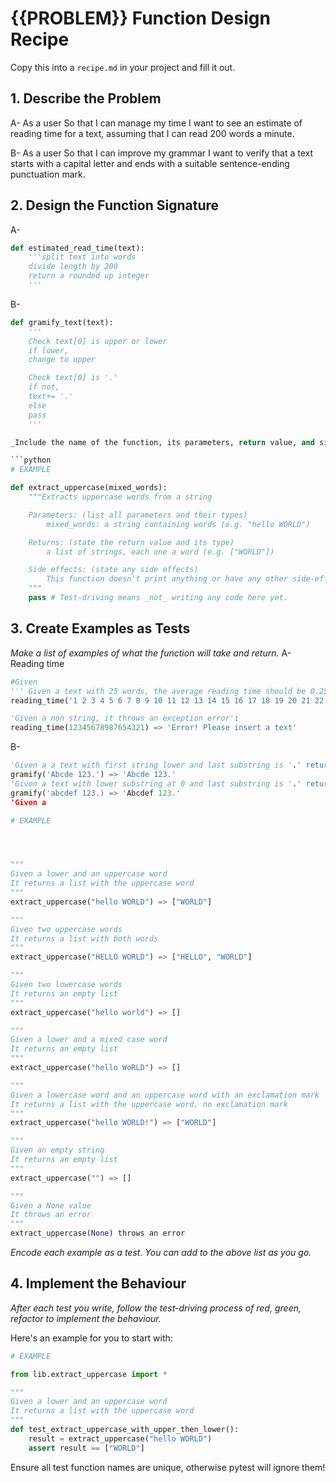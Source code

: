 # {{PROBLEM}} Function Design Recipe

Copy this into a `recipe.md` in your project and fill it out.

## 1. Describe the Problem

A- As a user
So that I can manage my time
I want to see an estimate of reading time for a text, assuming that I can read 200 words a minute.

B- As a user
So that I can improve my grammar
I want to verify that a text starts with a capital letter and ends with a suitable sentence-ending punctuation mark.


## 2. Design the Function Signature
A-
```python
def estimated_read_time(text):
    '''split text into words
    divide length by 200
    return a rounded up integer
    '''
```
B- 
```python
def gramify_text(text):
    '''
    Check text[0] is upper or lower
    if lower, 
    change to upper

    Check text[0] is '.'
    if not, 
    text+= '.'
    else
    pass
    '''

_Include the name of the function, its parameters, return value, and side effects._

```python
# EXAMPLE

def extract_uppercase(mixed_words):
    """Extracts uppercase words from a string

    Parameters: (list all parameters and their types)
        mixed_words: a string containing words (e.g. "hello WORLD")

    Returns: (state the return value and its type)
        a list of strings, each one a word (e.g. ["WORLD"])

    Side effects: (state any side effects)
        This function doesn't print anything or have any other side-effects
    """
    pass # Test-driving means _not_ writing any code here yet.
```

## 3. Create Examples as Tests


_Make a list of examples of what the function will take and return._
A- Reading time
```python
#Given
''' Given a text with 25 words, the average reading time should be 0.25 minutes'''
reading_time('1 2 3 4 5 6 7 8 9 10 11 12 13 14 15 16 17 18 19 20 21 22 23 24 25') => 0.25

'Given a non string, it throws an exception error':
reading_time(12345678987654321) => 'Error! Please insert a text'
```

B-
```python
'Given a a text with first string lower and last substring is '.' return text'
gramify('Abcde 123.') => 'Abcde 123.'
'Given a text with lower substring at 0 and last substring is '.' return text with text[0] as capital'
gramify('abcdef 123.) => 'Abcdef 123.'
'Given a 


```

```python
# EXAMPLE




"""
Given a lower and an uppercase word
It returns a list with the uppercase word
"""
extract_uppercase("hello WORLD") => ["WORLD"]

"""
Given two uppercase words
It returns a list with both words
"""
extract_uppercase("HELLO WORLD") => ["HELLO", "WORLD"]

"""
Given two lowercase words
It returns an empty list
"""
extract_uppercase("hello world") => []

"""
Given a lower and a mixed case word
It returns an empty list
"""
extract_uppercase("hello WoRLD") => []

"""
Given a lowercase word and an uppercase word with an exclamation mark
It returns a list with the uppercase word, no exclamation mark
"""
extract_uppercase("hello WORLD!") => ["WORLD"]

"""
Given an empty string
It returns an empty list
"""
extract_uppercase("") => []

"""
Given a None value
It throws an error
"""
extract_uppercase(None) throws an error
```

_Encode each example as a test. You can add to the above list as you go._

## 4. Implement the Behaviour

_After each test you write, follow the test-driving process of red, green, refactor to implement the behaviour._

Here's an example for you to start with:

```python
# EXAMPLE

from lib.extract_uppercase import *

"""
Given a lower and an uppercase word
It returns a list with the uppercase word
"""
def test_extract_uppercase_with_upper_then_lower():
    result = extract_uppercase("hello WORLD")
    assert result == ["WORLD"]
```

Ensure all test function names are unique, otherwise pytest will ignore them!
